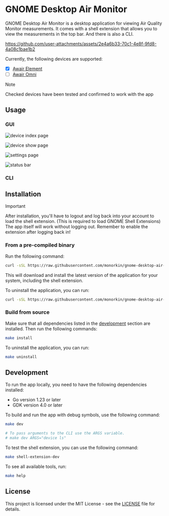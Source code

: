 # GNOME Desktop Air Monitor
GNOME Desktop Air Monitor is a desktop application for viewing Air Quality Monitor measurements.
It comes with a shell extension that allows you to view the measurements in the top bar.
And there is also a CLI.



https://github.com/user-attachments/assets/2e4a6b33-70c1-4e8f-9fd8-4a08c1bae1b2



Currently, the following devices are supported:
- [x] [Awair Element](https://uk.getawair.com/products/element)
- [ ] [Awair Omni](https://uk.getawair.com/products/omni)

> [!NOTE]
> Checked devices have been tested and confirmed to work with the app

## Usage

### GUI

![device index page](https://github.com/user-attachments/assets/05990759-3e0f-4d59-ac05-ee2943be4262)

![device show page](https://github.com/user-attachments/assets/c179b37f-507b-4970-97a6-2049efe422a7)

![settings page](https://github.com/user-attachments/assets/3d737ddb-ba36-42c2-b954-f0023d5197e3)

![status bar](https://github.com/user-attachments/assets/23d4371c-55fa-45d0-b753-1703aef161e1)

### CLI



## Installation

> [!IMPORTANT]
> After installation, you'll have to logout and log back into your account to load the shell extension.
> (This is required to load GNOME Shell Extensions)
> The app itself will work without logging out.
> Remember to enable the extension after logging back in!

### From a pre-compiled binary

Run the following command:

```bash
curl -sSL https://raw.githubusercontent.com/monorkin/gnome-desktop-air-monitor/main/install.sh | bash
```

This will download and install the latest version of the application for your system, including the shell extension.

To uninstall the application, you can run:

```bash
curl -sSL https://raw.githubusercontent.com/monorkin/gnome-desktop-air-monitor/main/uninstall.sh | bash
```

### Build from source

Make sure that all dependencies listed in the [development](#development) section are installed.
Then run the following commands:

```bash
make install
```

To uninstall the application, you can run:

```bash
make uninstall
```

## Development

To run the app locally, you need to have the following dependencies installed:
* Go version 1.23 or later
* GDK version 4.0 or later

To build and run the app with debug symbols, use the following command:

```bash
make dev

# To pass arguments to the CLI use the ARGS variable.
# make dev ARGS="device ls"
```

To test the shell extension, you can use the following command:

```bash
make shell-extension-dev
```

To see all available tools, run:

```bash
make help
```

## License

This project is licensed under the MIT License - see the [LICENSE](LICENSE) file for details.
